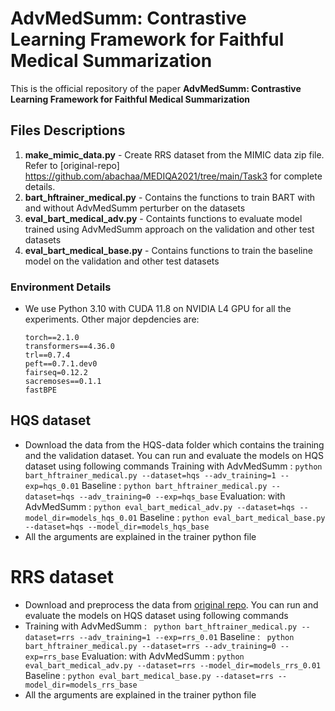 # AdvMedSumm: Contrastive Learning Framework for Faithful Medical Summarization

This is the official repository of the paper **AdvMedSumm: Contrastive Learning Framework for Faithful Medical Summarization**

## Files Descriptions
1. **make_mimic_data.py** - Create RRS dataset from the MIMIC data zip file. Refer to [original-repo] https://github.com/abachaa/MEDIQA2021/tree/main/Task3 for complete details.
2. **bart_hftrainer_medical.py** - Contains the functions to train BART with and without AdvMedSumm perturber on the datasets
3. **eval_bart_medical_adv.py** - Containts functions to evaluate model trained using AdvMedSumm approach on the validation and other test datasets
4. **eval_bart_medical_base.py** - Contains functions to train the baseline model on the validation and other test datasets
   
### Environment Details

- We use Python 3.10 with CUDA 11.8 on NVIDIA L4 GPU for all the experiments. Other major depdencies are:
    ``` 
    torch==2.1.0
    transformers==4.36.0
    trl==0.7.4
    peft==0.7.1.dev0
    fairseq=0.12.2
    sacremoses==0.1.1
    fastBPE
    ```
    
## HQS dataset 

- Download the data from the HQS-data folder which contains the training and the validation dataset. You can run and evaluate the models on HQS dataset using following commands
  Training
    with AdvMedSumm :  ``` python bart_hftrainer_medical.py --dataset=hqs --adv_training=1 --exp=hqs_0.01 ```
    Baseline : ``` python bart_hftrainer_medical.py --dataset=hqs --adv_training=0 --exp=hqs_base ```
  Evaluation:
    with AdvMedSumm :  ``` python eval_bart_medical_adv.py --dataset=hqs --model_dir=models_hqs_0.01 ``` 
    Baseline : ``` python eval_bart_medical_base.py --dataset=hqs --model_dir=models_hqs_base ``` 
- All the arguments are explained in the trainer python file

# RRS dataset 

- Download and preprocess the data from [original repo]([https://github.com/fladhak/pretraining_biases](https://github.com/abachaa/MEDIQA2021/tree/main/Task3)). You can run and evaluate the models on HQS dataset using following commands
- Training
  with AdvMedSumm :  ```  python bart_hftrainer_medical.py --dataset=rrs --adv_training=1 --exp=rrs_0.01 ``` 
    Baseline : ```  python bart_hftrainer_medical.py --dataset=rrs --adv_training=0 --exp=rrs_base ``` 
  Evaluation:
    with AdvMedSumm :   ``` python eval_bart_medical_adv.py --dataset=rrs --model_dir=models_rrs_0.01 ``` 
    Baseline :  ``` python eval_bart_medical_base.py --dataset=rrs --model_dir=models_rrs_base ``` 
- All the arguments are explained in the trainer python file

